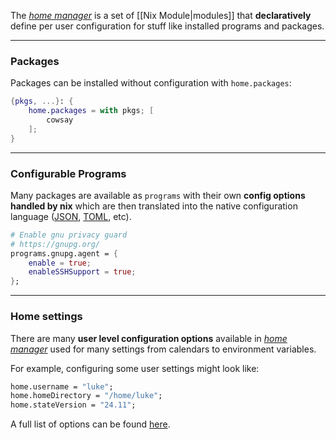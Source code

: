 The _[home manager](https://github.com/nix-community/home-manager)_ is a set of [[Nix Module|modules]] that **declaratively** define per user configuration for stuff like installed programs and packages.

---
### Packages
Packages can be installed without configuration with `home.packages`:
```nix
{pkgs, ...}: {
	home.packages = with pkgs; [
		cowsay
	];
}
```

---
### Configurable Programs
Many packages are available as `programs` with their own **config options handled by nix** which are then translated into the native configuration language ([JSON](https://en.wikipedia.org/wiki/JSON), [TOML](https://toml.io/en/), etc).
```nix
# Enable gnu privacy guard
# https://gnupg.org/
programs.gnupg.agent = {
	enable = true;
	enableSSHSupport = true;
};
```

---
### Home settings
There are many **user level configuration options** available in _[home manager](https://github.com/nix-community/home-manager)_ used for many settings from calendars to environment variables.

For example, configuring some user settings might look like:
```nix
home.username = "luke";
home.homeDirectory = "/home/luke";
home.stateVersion = "24.11";
```
A full list of options can be found [here](https://nix-community.github.io/home-manager/options.xhtml).

